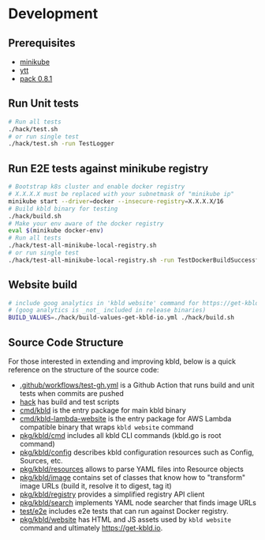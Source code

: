 # Development

## Prerequisites

- [minikube](https://minikube.sigs.k8s.io/docs/)
- [ytt](https://github.com/k14s/ytt)
- [pack 0.8.1](https://github.com/buildpacks/pack)

## Run Unit tests
```bash
# Run all tests
./hack/test.sh
# or run single test
./hack/test.sh -run TestLogger
```

## Run E2E tests against minikube registry
```bash
# Bootstrap k8s cluster and enable docker registry
# X.X.X.X must be replaced with your subnetmask of "minikube ip"
minikube start --driver=docker --insecure-registry=X.X.X.X/16
# Build kbld binary for testing
./hack/build.sh
# Make your env aware of the docker registry
eval $(minikube docker-env)
# Run all tests
./hack/test-all-minikube-local-registry.sh
# or run single test
./hack/test-all-minikube-local-registry.sh -run TestDockerBuildSuccessful
```

## Website build
```bash
# include goog analytics in 'kbld website' command for https://get-kbld.io
# (goog analytics is _not_ included in release binaries)
BUILD_VALUES=./hack/build-values-get-kbld-io.yml ./hack/build.sh
```

## Source Code Structure

For those interested in extending and improving kbld, below is a quick reference on the structure of the source code:

- [.github/workflows/test-gh.yml](https://github.com/k14s/kbld/blob/develop/.github/workflows/test-gh.yml) is a Github Action that runs build and unit tests when commits are pushed
- [hack](https://github.com/k14s/kbld/tree/develop/hack) has build and test scripts
- [cmd/kbld](https://github.com/k14s/kbld/blob/develop/cmd/kbld) is the entry package for main kbld binary
- [cmd/kbld-lambda-website](https://github.com/k14s/kbld/blob/develop/cmd/kbld-lambda-website) is the entry package for AWS Lambda compatible binary that wraps `kbld website` command
- [pkg/kbld/cmd](https://github.com/k14s/kbld/tree/develop/pkg/kbld/cmd) includes all kbld CLI commands (kbld.go is root command)
- [pkg/kbld/config](https://github.com/k14s/kbld/tree/develop/pkg/kbld/config) describes kbld configuration resources such as Config, Sources, etc.
- [pkg/kbld/resources](https://github.com/k14s/kbld/tree/develop/pkg/kbld/resources) allows to parse YAML files into Resource objects 
- [pkg/kbld/image](https://github.com/k14s/kbld/tree/develop/pkg/kbld/image) contains set of classes that know how to "transform" image URLs (build it, resolve it to digest, tag it)
- [pkg/kbld/registry](https://github.com/k14s/kbld/tree/develop/pkg/kbld/registry) provides a simplified registry API client
- [pkg/kbld/search](https://github.com/k14s/kbld/tree/develop/pkg/kbld/search) implements YAML node searcher that finds image URLs
- [test/e2e](https://github.com/k14s/kbld/tree/develop/test/e2e) includes e2e tests that can run against Docker registry.
- [pkg/kbld/website](https://github.com/k14s/kbld/tree/develop/pkg/kbld/website) has HTML and JS assets used by `kbld website` command and ultimately https://get-kbld.io.
